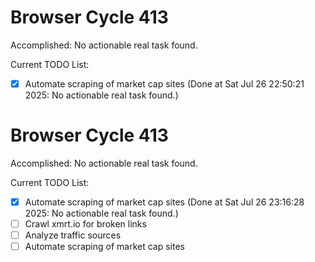 # Browser Cycle 413

Accomplished: No actionable real task found.

Current TODO List:

- [x] Automate scraping of market cap sites  (Done at Sat Jul 26 22:50:21 2025: No actionable real task found.)

# Browser Cycle 413

Accomplished: No actionable real task found.

Current TODO List:

- [x] Automate scraping of market cap sites  (Done at Sat Jul 26 23:16:28 2025: No actionable real task found.)
- [ ] Crawl xmrt.io for broken links
- [ ] Analyze traffic sources
- [ ] Automate scraping of market cap sites